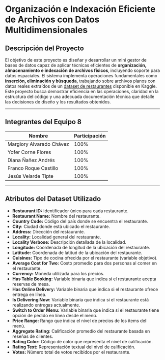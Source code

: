 # Organización e Indexación Eficiente de Archivos con Datos Multidimensionales

## Descripción del Proyecto

El objetivo de este proyecto es diseñar y desarrollar un mini gestor de bases de datos capaz de aplicar técnicas eficientes de **organización, almacenamiento e indexación de archivos físicos**, incluyendo soporte para datos espaciales.
El sistema implementa operaciones fundamentales como **inserción, eliminación y búsqueda**, trabajando sobre archivos planos con datos reales extraídos de un [dataset de restaurantes](https://www.kaggle.com/datasets/mohdshahnawazaadil/restaurant-dataset) disponible en Kaggle.
Este proyecto busca demostrar eficiencia en las operaciones, claridad en la estructura del código y una adecuada documentación técnica que detalle las decisiones de diseño y los resultados obtenidos.

---

## Integrantes del Equipo 8

| Nombre                   | Participación |
| ------------------------ | ----------------- |
| Margiory Alvarado Chávez | 100%    |
| Yofer Corne Flores            | 100%                   |
| Diana Ñañez Andrés             | 100%                     |
| Franco Roque Castillo             | 100%                        |
| Jesús Velarde Tipte             | 100%                     |

---

## Atributos del Dataset Utilizado

* **Restaurant ID:** Identificador único para cada restaurante.
* **Restaurant Name:** Nombre del restaurante.
* **Country Code:** Código del país donde se encuentra el restaurante.
* **City:** Ciudad donde está ubicado el restaurante.
* **Address:** Dirección del restaurante.
* **Locality:** Localidad general del restaurante.
* **Locality Verbose:** Descripción detallada de la localidad.
* **Longitude:** Coordenada de longitud de la ubicación del restaurante.
* **Latitude:** Coordenada de latitud de la ubicación del restaurante.
* **Cuisines:** Tipo de cocina ofrecida por el restaurante (variable objetivo).
* **Average Cost for Two:** Costo promedio para dos personas al comer en el restaurante.
* **Currency:** Moneda utilizada para los precios.
* **Has Table Booking:** Variable binaria que indica si el restaurante acepta reservas de mesa.
* **Has Online Delivery:** Variable binaria que indica si el restaurante ofrece entrega en línea.
* **Is Delivering Now:** Variable binaria que indica si el restaurante está realizando entregas actualmente.
* **Switch to Order Menu:** Variable binaria que indica si el restaurante tiene opción de pedido en línea desde el menú.
* **Price Range:** Rango que indica el nivel de precios de los ítems del menú.
* **Aggregate Rating:** Calificación promedio del restaurante basada en reseñas de clientes.
* **Rating Color:** Código de color que representa el nivel de calificación.
* **Rating Text:** Representación textual del nivel de calificación.
* **Votes:** Número total de votos recibidos por el restaurante.